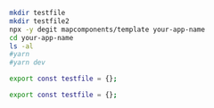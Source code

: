 
<!--@abc: exec() -->
```bash
mkdir testfile
mkdir testfile2
npx -y degit mapcomponents/template your-app-name
cd your-app-name
ls -al
#yarn
#yarn dev
```

<!--@abc: browse({"url":"http://localhost:8080"}) -->

<!--@abc: create({"path":"src/testfile.ts"}) -->
```bash
export const testfile = {};
```

<!--@abc: update({"path":"src/testfile.ts"}) -->
```bash
export const testfile = {};
```